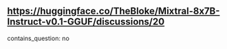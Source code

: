 ## https://huggingface.co/TheBloke/Mixtral-8x7B-Instruct-v0.1-GGUF/discussions/20

contains_question: no